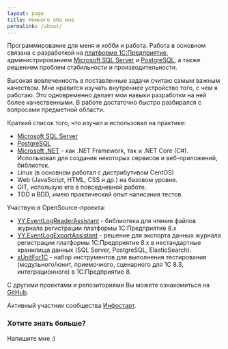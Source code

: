 ```yaml
---
layout: page
title: Немного обо мне
permalink: /about/
---
```


Программирование для меня и хобби и работа. Работа в основном связана с разработкой на [платформе 1С:Предприятие](https://1c.ru/), администрированием [Microsoft SQL Server](https://www.microsoft.com/ru-ru/sql-server/sql-server-2019) и [PostgreSQL](https://www.postgresql.org/), а также решением проблем стабильности и производительности.

Высокая вовлеченность в поставленные задачи считаю самым важным качеством.
Мне нравится изучать внутреннее устройство того, с чем я работаю. Это одновременно делает мои навыки разработки на ней более качественными. В работе достаточно быстро разбирался с вопросами предметной области.

Краткий список того, что изучал и использовал на практике:

* [Microsoft SQL Server](https://www.microsoft.com/ru-ru/sql-server/sql-server-2019)
* [PostgreSQL](https://www.postgresql.org/)
* [Microsoft .NET](https://dotnet.microsoft.com/) - как .NET Framework, так и .NET Core (C#). Использовал для создания некоторых сервисов и веб-приложений, библиотек.
* Linux (в основном работал с дистрибутивом CentOS)
* Web (JavaScript, HTML, CSS и др.) на базовом уровне.
* GIT, использую его в повседневной работе.
* TDD и BDD, имею практический опыт написания тестов.

Участвую в OpenSource-проекта:

* [YY.EventLogReaderAssistant](https://github.com/YPermitin/YY.EventLogReaderAssistant) - библиотека для чтения файлов журнала регистрации платформы 1С:Предприятие 8.x
* [YY.EventLogExportAssistant](https://github.com/YPermitin/YY.EventLogExportAssistant) - решение для экспорта данных журнала регистрации платформы 1С:Предприятие 8.x в нестандартные хранилища данных (SQL Server, PostgreSQL, ElasticSearch).
* [xUnitFor1C](https://github.com/xDrivenDevelopment/xUnitFor1C/commits?author=YPermitin) - набор инструментов для выполнения тестирования (модульного/юнит, приемочного, сценарного для 1С 8.3, интеграционного) в 1С:Предприятие 8.

С другими проектами и репозиториями Вы можете ознакомиться на [GitHub](https://github.com/YPermitin).

Активный участник сообщества [Инфостарт](https://infostart.ru/profile/225415).

### Хотите знать больше?

Напишите мне :)